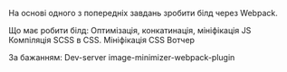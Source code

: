 На основі одного з попередніх завдань зробити білд через Webpack.

Що має робити білд:
Оптимізація, конкатинація, мініфікація JS
Компіляція SCSS в CSS. Мініфікація CSS
Вотчер

За бажанням:
Dev-server
image-minimizer-webpack-plugin